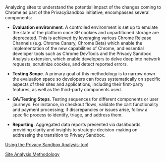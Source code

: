 Analyzing sites to understand the potential impact of the changes coming to Chrome as part of the PrivacySandbox initiative, encompasses several components:

* **Evaluation environment**. A controlled environment is set up to emulate the state of the platform once 3P cookies and unpartitioned storage are deprecated. This is achieved by leveraging various Chrome Release Channels (e.g. Chrome Canary, Chrome Beta) which enable the implementation of the new capabilities of Chrome, and essential developer tools such as Chrome DevTools and the Privacy Sandbox Analysis extension, which enable developers to delve deep into network requests, scrutinize cookies, and detect reported errors.

* **Testing Scope**. A primary goal of this methodology is to narrow down the evaluation space so developers can focus systematically on specific aspects of their sites and applications, including their first-party features, as well as the third-party components used.

* **QA/Testing Steps**. Testing sequences for different components or user journeys. For instance, in checkout flows, validate the cart functionality and payment processing; if discrepancies or issues arise, follow a specific process to identify, triage, and address them.

* **Reporting**. Aggregated data reports presented via dashboards, providing clarity and insights to strategic decision-making on addressing the transition to Privacy Sandbox.

[Using the Privacy Sandbox Analysis-tool](wiki/Home/Using-the-Privacy-Sandbox-Analysis-tool)

[Site Analysis Methodology](/wiki/Home/Site-Analysis-Methodology)
